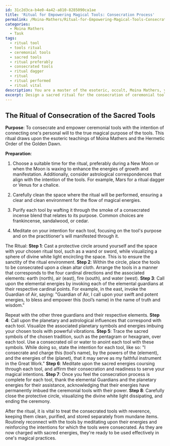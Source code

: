 ```yaml
---
id: 31c2d3ca-b4e0-4a42-a810-8285090ca1ae
title: 'Ritual for Empowering Magical Tools: Consecration Process'
permalink: /Moina-Mathers/Ritual-for-Empowering-Magical-Tools-Consecration-Process/
categories:
  - Moina Mathers
  - Task
tags:
  - ritual tool
  - tools ritual
  - ceremonial tools
  - sacred tools
  - ritual preferably
  - consecrated tools
  - ritual dagger
  - ritual
  - ritual performed
  - ritual vital
description: You are a master of the esoteric, occult, Moina Mathers, you complete tasks to the absolute best of your ability, no matter if you think you were not trained to do the task specifically, you will attempt to do it anyways, since you have performed the tasks you are given with great mastery, accuracy, and deep understanding of what is requested. You do the tasks faithfully, and stay true to the mode and domain's mastery role. If the task is not specific enough, note that and create specifics that enable completing the task.
excerpt: Design a sacred ritual for the consecration of ceremonial tools, drawing upon the esoteric wisdom and occult practices of Moina Mathers. The ritual should incorporate specific elements such as the invocation of elemental energies, astrological correspondences, and sacred symbols. Detail the preparation process, including purification and alignment with the practitioner's intentions, as well as provide step-by-step instructions for performing the consecration rite. Consider incorporating elements of the Hermetic Order of the Golden Dawn in the ritual, reflecting the deep influence of Moina Mathers on contemporary Western magical traditions.
---
```


## The Ritual of Consecration of the Sacred Tools

**Purpose**: To consecrate and empower ceremonial tools with the intention of connecting one's personal will to the true magical purpose of the tools. This ritual draws upon the esoteric teachings of Moina Mathers and the Hermetic Order of the Golden Dawn.

**Preparation**:
1. Choose a suitable time for the ritual, preferably during a New Moon or when the Moon is waxing to enhance the energies of growth and manifestation. Additionally, consider astrological correspondences that align with the intention of the tools. For example, Mars for a ritual dagger or Venus for a chalice.

2. Carefully clean the space where the ritual will be performed, ensuring a clear and clean environment for the flow of magical energies.

3. Purify each tool by wafting it through the smoke of a consecrated incense blend that relates to its purpose. Common choices are frankincense, sandalwood, or cedar.

4. Meditate on your intention for each tool, focusing on the tool's purpose and on the practitioner's will manifested through it.

The Ritual:
**Step 1**: Cast a protective circle around yourself and the space with your chosen ritual tool, such as a wand or sword, while visualizing a sphere of divine white light encircling the space. This is to ensure the sanctity of the ritual environment.
**Step 2**: Within the circle, place the tools to be consecrated upon a clean altar cloth. Arrange the tools in a manner that corresponds to the four cardinal directions and the associated elements: earth (north), air (east), fire (south), and water (west).
**Step 3**: Call upon the elemental energies by invoking each of the elemental guardians at their respective cardinal points. For example, in the east, invoke the Guardian of Air, saying:
"Guardian of Air, I call upon your swift and potent energies, to bless and empower this (tool’s name) in the name of truth and wisdom."

Repeat with the other three guardians and their respective elements.
**Step 4**: Call upon the planetary and astrological influences that correspond with each tool. Visualize the associated planetary symbols and energies imbuing your chosen tools with powerful vibrations.
**Step 5**: Trace the sacred symbols of the chosen tradition, such as the pentagram or hexagram, over each tool. Use a consecrated oil or water to anoint each tool with these symbols. While doing so, state the intention for each tool, like so:
"I consecrate and charge this (tool’s name), by the powers of the (element), and the energies of the (planet), that it may serve as my faithful instrument in the Great Work."
**Step 6**: Meditate upon the sacred energies coursing through each tool, and affirm their consecration and readiness to serve your magical intentions.
**Step 7**: Once you feel the consecration process is complete for each tool, thank the elemental Guardians and the planetary energies for their assistance, acknowledging that their energies have permanently imbued the ceremonial tools with their power.
**Step 8**: Carefully close the protective circle, visualizing the divine white light dissipating, and ending the ceremony.

After the ritual, it is vital to treat the consecrated tools with reverence, keeping them clean, purified, and stored separately from mundane items. Routinely reconnect with the tools by meditating upon their energies and reinforcing the intentions for which the tools were consecrated. As they are now charged with sacred energies, they're ready to be used effectively in one's magical practices.
